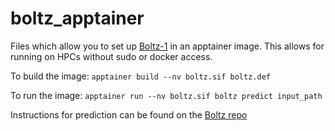 # boltz_apptainer
Files which allow you to set up [Boltz-1](https://github.com/jwohlwend/boltz) in an apptainer image. This allows for running on HPCs without sudo or docker access.

To build the image:
`apptainer build --nv boltz.sif boltz.def`

To run the image:
`apptainer run --nv boltz.sif boltz predict input_path`

Instructions for prediction can be found on the [Boltz repo](https://github.com/jwohlwend/boltz/blob/main/docs/prediction.md)
